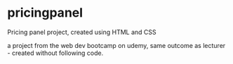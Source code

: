 # pricingpanel
Pricing panel project, created using HTML and CSS

a project from the web dev bootcamp on udemy, same outcome as lecturer - created without following code.
